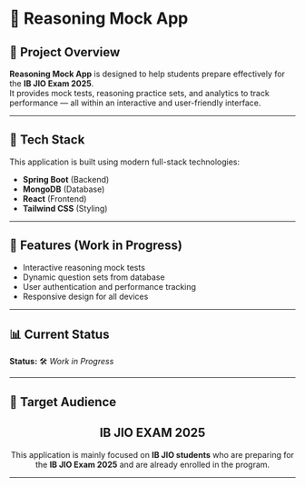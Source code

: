 # 🧠 Reasoning Mock App

## 📘 Project Overview
**Reasoning Mock App** is designed to help students prepare effectively for the **IB JIO Exam 2025**.  
It provides mock tests, reasoning practice sets, and analytics to track performance — all within an interactive and user-friendly interface.

---

## 🚀 Tech Stack
This application is built using modern full-stack technologies:

- **Spring Boot** (Backend)
- **MongoDB** (Database)
- **React** (Frontend)
- **Tailwind CSS** (Styling)

---
## 🧩 Features (Work in Progress)
- Interactive reasoning mock tests  
- Dynamic question sets from database  
- User authentication and performance tracking  
- Responsive design for all devices  

---

## 📊 Current Status
**Status:** 🛠️ *Work in Progress*

---

## 🎯 Target Audience
<h2 align="center">IB JIO EXAM 2025</h2>

<p align="center">
This application is mainly focused on <strong>IB JIO students</strong> who are preparing for the <strong>IB JIO Exam 2025</strong> and are already enrolled in the program.
</p>

---
